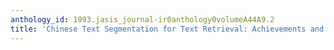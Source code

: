 ```yaml
---
anthology_id: 1993.jasis_journal-ir0anthology0volumeA44A9.2
title: 'Chinese Text Segmentation for Text Retrieval: Achievements and Problems'
---
```

